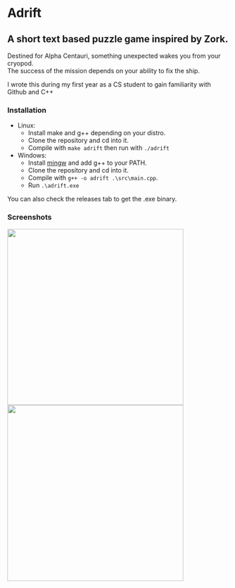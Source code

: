 # Adrift

## A short text based puzzle game inspired by Zork.

Destined for Alpha Centauri, something unexpected wakes you from your cryopod.  
The success of the mission depends on your ability to fix the ship.

I wrote this during my first year as a CS student to gain familiarity with Github and C++

### Installation

* Linux:
   * Install make and g++ depending on your distro.
   * Clone the repository and cd into it.
   * Compile with `make adrift` then run with `./adrift`  
* Windows:
   * Install [mingw](http://www.mingw.org/) and add g++ to your PATH.
   * Clone the repository and cd into it.
   * Compile with `g++ -o adrift .\src\main.cpp`. 
   * Run `.\adrift.exe`  

You can also check the releases tab to get the .exe binary.

### Screenshots

<img src="https://github.com/mitchfen/adrift/blob/master/screenshots/welcome.png" width = 400 />
<img src="https://github.com/mitchfen/adrift/blob/master/screenshots/actions.png" width = 400 />
